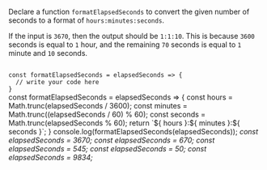 Declare a function `formatElapsedSeconds` to
convert the given number of seconds to a format of `hours:minutes:seconds`.

If the input is `3670`, then the output should be `1:1:10`. This is because `3600` seconds is equal to `1` hour, and the remaining `70` seconds is equal to `1` minute and `10` seconds.

<codeblock language="javascript" type="exercise" testMode="multipleInput">
<code>
const formatElapsedSeconds = elapsedSeconds => {
  // write your code here
}
</code>

<solution>
const formatElapsedSeconds = elapsedSeconds => {
  const hours = Math.trunc(elapsedSeconds / 3600);
  const minutes = Math.trunc((elapsedSeconds / 60) % 60);
  const seconds = Math.trunc(elapsedSeconds % 60);
  return `${ hours }:${ minutes }:${ seconds }`;
}
</solution>

<testcases>
<caller>
console.log(formatElapsedSeconds(elapsedSeconds));
</caller>
<testcase>
<i>
const elapsedSeconds = 3670;
</i>
</testcase>
<testcase>
<i>
const elapsedSeconds = 670;
</i>
</testcase>
<testcase>
<i>
const elapsedSeconds = 545;
</i>
</testcase>
<testcase>
<i>
const elapsedSeconds = 50;
</i>
</testcase>
<testcase>
<i>
const elapsedSeconds = 9834;
</i>
</testcase>
</testcases>
</codeblock>